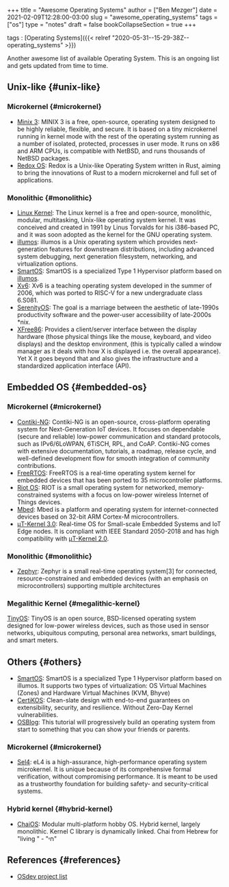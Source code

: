 +++
title = "Awesome Operating Systems"
author = ["Ben Mezger"]
date = 2021-02-09T12:28:00-03:00
slug = "awesome_operating_systems"
tags = ["os"]
type = "notes"
draft = false
bookCollapseSection = true
+++

tags
: [Operating Systems]({{< relref "2020-05-31--15-29-38Z--operating_systems" >}})

Another awesome list of available Operating System. This is an ongoing list and
gets updated from time to time.


## Unix-like {#unix-like}


### Microkernel {#microkernel}

-   [Minix 3](https://www.minix3.org/): MINIX 3 is a free, open-source, operating system designed to be
    highly reliable, flexible, and secure. It is based on a tiny microkernel
    running in kernel mode with the rest of the operating system running as a
    number of isolated, protected, processes in user mode. It runs on x86 and ARM
    CPUs, is compatible with NetBSD, and runs thousands of NetBSD packages.
-   [Redox OS](https://www.redox-os.org/): Redox is a Unix-like Operating System written in Rust, aiming to
    bring the innovations of Rust to a modern microkernel and full set of
    applications.


### Monolithic {#monolithic}

-   [Linux Kernel](https://kernel.org): The Linux kernel is a free and open-source, monolithic, modular,
    multitasking, Unix-like operating system kernel. It was conceived and created
    in 1991 by Linus Torvalds for his i386-based PC, and it was soon adopted as
    the kernel for the GNU operating system.
-   [illumos](https://illumos.org/): illumos is a Unix operating system which provides next-generation
    features for downstream distributions, including advanced system debugging,
    next generation filesystem, networking, and virtualization options.
-   [SmartOS](https://docs.smartos.org/): SmartOS is a specialized Type 1 Hypervisor platform based on [illumos](https://illumos.org/).
-   [Xv6](https://pdos.csail.mit.edu/6.828/2020/xv6.html): Xv6 is a teaching operating system developed in the summer of 2006, which
    was ported to RISC-V for a new undergraduate class 6.S081.
-   [SerenityOS](https://www.serenityos.org/): The goal is a marriage between the aesthetic of late-1990s
    productivity software and the power-user accessibility of late-2000s \*nix.
-   [XFree86](https://www.xfree86.org/): Provides a client/server interface between the display hardware (those
    physical things like the mouse, keyboard, and video displays) and the desktop
    environment, (this is typically called a window manager as it deals with how X
    is displayed i.e. the overall appearance). Yet X it goes beyond that and also
    gives the infrastructure and a standardized application interface (API).


## Embedded OS {#embedded-os}


### Microkernel {#microkernel}

-   [Contiki-NG](https://github.com/contiki-ng/contiki-ng): Contiki-NG is an open-source, cross-platform operating system for
    Next-Generation IoT devices. It focuses on dependable (secure and reliable) low-power communication and standard protocols, such as IPv6/6LoWPAN, 6TiSCH,
    RPL, and CoAP. Contiki-NG comes with extensive documentation, tutorials, a
    roadmap, release cycle, and well-defined development flow for smooth
    integration of community contributions.
-   [FreeRTOS](https://www.freertos.org/): FreeRTOS is a real-time operating system kernel for embedded devices
    that has been ported to 35 microcontroller platforms.
-   [Riot OS](https://www.riot-os.org/): RIOT is a small operating system for networked, memory-constrained
    systems with a focus on low-power wireless Internet of Things devices.
-   [Mbed](https://os.mbed.com/): Mbed is a platform and operating system for internet-connected devices
    based on 32-bit ARM Cortex-M microcontrollers.
-   [μT-Kernel 3.0](https://github.com/tron-forum/mtkernel%5F3): Real-time OS for Small-scale Embedded Systems and IoT Edge
    nodes. It is compliant with IEEE Standard 2050-2018 and has high compatibility
    with [μT-Kernel 2.0](https://www.tron.org/download/index.php?route=product/category&path=50).


### Monolithic {#monolithic}

-   [Zephyr](https://zephyrproject.org/): Zephyr is a small real-time operating system[3] for connected,
    resource-constrained and embedded devices (with an emphasis on
    microcontrollers) supporting multiple architectures


### Megalithic Kernel {#megalithic-kernel}

[TinyOS](https://github.com/tinyos/tinyos-main): TinyOS is an open source, BSD-licensed operating system designed for
low-power wireless devices, such as those used in sensor networks, ubiquitous
computing, personal area networks, smart buildings, and smart meters.


## Others {#others}

-   [SmartOS](https://www.joyent.com/smartos): SmartOS is a specialized Type 1 Hypervisor platform based on illumos.
    It supports two types of virtualization: OS Virtual Machines (Zones) and
    Hardware Virtual Machines (KVM, Bhyve)
-   [CertiKOS](https://flint.cs.yale.edu/certikos/index.html): Clean-slate design with end-to-end guarantees on extensibility,
    security, and resilience. Without Zero-Day Kernel vulnerabilities.
-   [OSBlog](https://osblog.stephenmarz.com/): This tutorial will progressively build an operating system from start
    to something that you can show your friends or parents.


### Microkernel {#microkernel}

-   [Sel4](https://sel4.systems/): eL4 is a high-assurance, high-performance operating system microkernel.
    It is unique because of its comprehensive formal verification, without
    compromising performance. It is meant to be used as a trustworthy foundation
    for building safety- and security-critical systems.


### Hybrid kernel {#hybrid-kernel}

-   [ChaiOS](https://github.com/ChaiSoft/ChaiOS): Modular multi-platform hobby OS. Hybrid kernel, largely monolithic.
    Kernel C library is dynamically linked. Chai from Hebrew for "living " - "חי"


## References {#references}

-   [OSdev project list](https://wiki.osdev.org/Projects)
